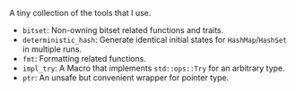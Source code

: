 A tiny collection of the tools that I use.

- `bitset`: Non-owning bitset related functions and traits.
- `deterministic_hash`: Generate identical initial states for `HashMap`/`HashSet` in multiple runs.
- `fmt`: Formatting related functions.
- `impl_try`: A Macro that implements `std::ops::Try` for an arbitrary type.
- `ptr`: An unsafe but convenient wrapper for pointer type.
